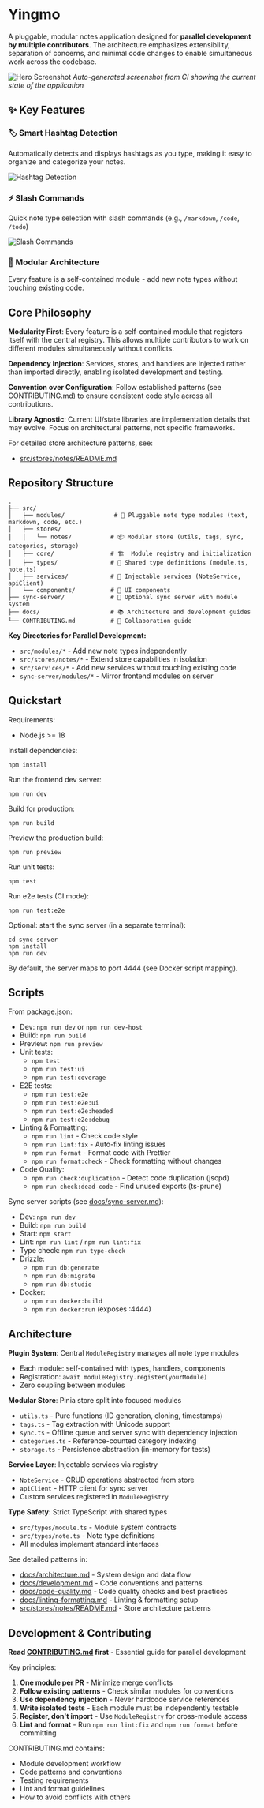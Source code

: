 # Yingmo

A pluggable, modular notes application designed for **parallel development by multiple contributors**. The architecture emphasizes extensibility, separation of concerns, and minimal code changes to enable simultaneous work across the codebase.

![Hero Screenshot](hero-screenshot.png)
_Auto-generated screenshot from CI showing the current state of the application_

## ✨ Key Features

### 🏷️ Smart Hashtag Detection

Automatically detects and displays hashtags as you type, making it easy to organize and categorize your notes.

![Hashtag Detection](docs/images/feature-hashtag-detection.png)

### ⚡ Slash Commands

Quick note type selection with slash commands (e.g., `/markdown`, `/code`, `/todo`)

![Slash Commands](docs/images/feature-slash-commands.png)

### 🔌 Modular Architecture

Every feature is a self-contained module - add new note types without touching existing code.

## Core Philosophy

**Modularity First**: Every feature is a self-contained module that registers itself with the central registry. This allows multiple contributors to work on different modules simultaneously without conflicts.

**Dependency Injection**: Services, stores, and handlers are injected rather than imported directly, enabling isolated development and testing.

**Convention over Configuration**: Follow established patterns (see CONTRIBUTING.md) to ensure consistent code style across all contributions.

**Library Agnostic**: Current UI/state libraries are implementation details that may evolve. Focus on architectural patterns, not specific frameworks.

For detailed store architecture patterns, see:

- [src/stores/notes/README.md](src/stores/notes/README.md)

## Repository Structure

```
.
├── src/
│   ├── modules/              # 🔌 Pluggable note type modules (text, markdown, code, etc.)
│   ├── stores/
│   │   └── notes/           # 📦 Modular store (utils, tags, sync, categories, storage)
│   ├── core/                # 🏗️  Module registry and initialization
│   ├── types/               # 📝 Shared type definitions (module.ts, note.ts)
│   ├── services/            # 🔧 Injectable services (NoteService, apiClient)
│   └── components/          # 🎨 UI components
├── sync-server/             # 🔄 Optional sync server with module system
├── docs/                    # 📚 Architecture and development guides
└── CONTRIBUTING.md          # 🤝 Collaboration guide
```

**Key Directories for Parallel Development:**

- `src/modules/*` - Add new note types independently
- `src/stores/notes/*` - Extend store capabilities in isolation
- `src/services/*` - Add new services without touching existing code
- `sync-server/modules/*` - Mirror frontend modules on server

## Quickstart

Requirements:

- Node.js >= 18

Install dependencies:

```
npm install
```

Run the frontend dev server:

```
npm run dev
```

Build for production:

```
npm run build
```

Preview the production build:

```
npm run preview
```

Run unit tests:

```
npm test
```

Run e2e tests (CI mode):

```
npm run test:e2e
```

Optional: start the sync server (in a separate terminal):

```
cd sync-server
npm install
npm run dev
```

By default, the server maps to port 4444 (see Docker script mapping).

## Scripts

From package.json:

- Dev: `npm run dev` or `npm run dev-host`
- Build: `npm run build`
- Preview: `npm run preview`
- Unit tests:
  - `npm test`
  - `npm run test:ui`
  - `npm run test:coverage`
- E2E tests:
  - `npm run test:e2e`
  - `npm run test:e2e:ui`
  - `npm run test:e2e:headed`
  - `npm run test:e2e:debug`
- Linting & Formatting:
  - `npm run lint` - Check code style
  - `npm run lint:fix` - Auto-fix linting issues
  - `npm run format` - Format code with Prettier
  - `npm run format:check` - Check formatting without changes
- Code Quality:
  - `npm run check:duplication` - Detect code duplication (jscpd)
  - `npm run check:dead-code` - Find unused exports (ts-prune)

Sync server scripts (see [docs/sync-server.md](docs/sync-server.md)):

- Dev: `npm run dev`
- Build: `npm run build`
- Start: `npm start`
- Lint: `npm run lint` / `npm run lint:fix`
- Type check: `npm run type-check`
- Drizzle:
  - `npm run db:generate`
  - `npm run db:migrate`
  - `npm run db:studio`
- Docker:
  - `npm run docker:build`
  - `npm run docker:run` (exposes :4444)

## Architecture

**Plugin System**: Central `ModuleRegistry` manages all note type modules

- Each module: self-contained with types, handlers, components
- Registration: `await moduleRegistry.register(yourModule)`
- Zero coupling between modules

**Modular Store**: Pinia store split into focused modules

- `utils.ts` - Pure functions (ID generation, cloning, timestamps)
- `tags.ts` - Tag extraction with Unicode support
- `sync.ts` - Offline queue and server sync with dependency injection
- `categories.ts` - Reference-counted category indexing
- `storage.ts` - Persistence abstraction (in-memory for tests)

**Service Layer**: Injectable services via registry

- `NoteService` - CRUD operations abstracted from store
- `apiClient` - HTTP client for sync server
- Custom services registered in `ModuleRegistry`

**Type Safety**: Strict TypeScript with shared types

- `src/types/module.ts` - Module system contracts
- `src/types/note.ts` - Note type definitions
- All modules implement standard interfaces

See detailed patterns in:

- [docs/architecture.md](docs/architecture.md) - System design and data flow
- [docs/development.md](docs/development.md) - Code conventions and patterns
- [docs/code-quality.md](docs/code-quality.md) - Code quality checks and best practices
- [docs/linting-formatting.md](docs/linting-formatting.md) - Linting & formatting setup
- [src/stores/notes/README.md](src/stores/notes/README.md) - Store architecture patterns

## Development & Contributing

**Read [CONTRIBUTING.md](CONTRIBUTING.md) first** - Essential guide for parallel development

Key principles:

1. **One module per PR** - Minimize merge conflicts
2. **Follow existing patterns** - Check similar modules for conventions
3. **Use dependency injection** - Never hardcode service references
4. **Write isolated tests** - Each module must be independently testable
5. **Register, don't import** - Use `ModuleRegistry` for cross-module access
6. **Lint and format** - Run `npm run lint:fix` and `npm run format` before committing

CONTRIBUTING.md contains:

- Module development workflow
- Code patterns and conventions
- Testing requirements
- Lint and format guidelines
- How to avoid conflicts with others
